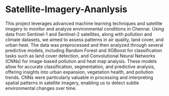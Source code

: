 # Satellite-Imagery-Ananlysis
This project leverages advanced machine learning techniques and satellite imagery to monitor and analyze environmental conditions in Chennai. Using data from Sentinel-1 and Sentinel-2 satellites, along with pollution and climate datasets, we aimed to assess patterns in air quality, land cover, and urban heat. The data was preprocessed and then analyzed through several predictive models, including Random Forest and XGBoost for classification tasks such as land cover detection, and Convolutional Neural Networks (CNNs) for image-based pollution and heat map analysis. These models allow for accurate classification, segmentation, and predictive analysis, offering insights into urban expansion, vegetation health, and pollution trends. CNNs were particularly valuable in processing and interpreting spatial patterns in satellite imagery, enabling us to detect subtle environmental changes over time.
